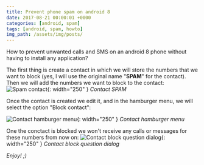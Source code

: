 ```yaml
---
title: Prevent phone spam on android 8
date: 2017-08-21 00:00:01 +0000
categories: [android, spam]
tags: [android, spam, howto]
img_path: /assets/img/posts/
---
```

How to prevent unwanted calls and SMS on an android 8 phone without having to install any application?

The first thing is create a contact in which we will store the numbers that we want to block (yes, I will use the original name "**SPAM**" for the contact).
Then we will add the numbers we want to block to the contact:
![Spam contact](android8SpamContact.jpeg){: width="250" }
_Contact SPAM_

Once the contact is created we edit it, and in the hamburger menu, we will select the option "Block contact":

![Contact hamburger menu](android8SpamContactHamburgerMenu.jpeg){: width="250" }
_Contact hamburger menu_

One the conctact is blocked we won't receive any calls or messages for these numbers from now on:
![Contact block question dialog](android8SpamContactBlockMessage.jpeg){: width="250" }
_Contact block question dialog_

_Enjoy! ;)_
